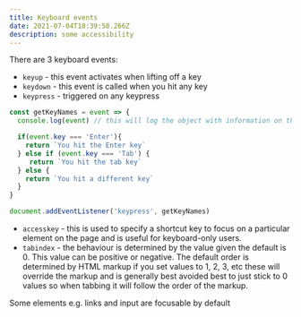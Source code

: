 ```yaml
---
title: Keyboard events
date: 2021-07-04T18:39:58.266Z
description: some accessibility
---
```

There are 3 keyboard events:

* `keyup` - this event activates when lifting off a key
* `keydown` - this event is called when you hit any key
* `keypress` - triggered on any keypress

```javascript
const getKeyNames = event => {
  console.log(event) // this will log the object with information on the event

  if(event.key === 'Enter'){
    return `You hit the Enter key`
  } else if (event.key === 'Tab') {
     return `You hit the tab key`
  } else {
    return `You hit a different key`
  }
}

document.addEventListener('keypress', getKeyNames)
```

* `accesskey` - this is used to specify a shortcut key to focus on a particular element on the page and is useful for keyboard-only users.
* `tabindex` - the behaviour is determined by the value given the default is 0. This value can be positive or negative. The default order is determined by HTML markup if you set values to 1, 2, 3, etc these will override the markup and is generally best avoided best to just stick to 0 values so when tabbing it will follow the order of the markup.

Some elements e.g. links and input are focusable by default